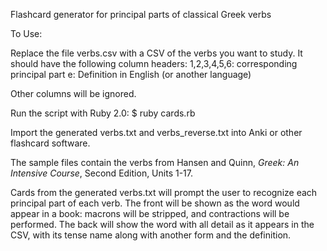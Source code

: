 Flashcard generator for principal parts of classical Greek verbs

To Use:

Replace the file verbs.csv with a CSV of the verbs you want to study. It should have the following column headers:
1,2,3,4,5,6: corresponding principal part
e: Definition in English (or another language)

Other columns will be ignored.

Run the script with Ruby 2.0:
$ ruby cards.rb

Import the generated verbs.txt and verbs_reverse.txt into Anki or other flashcard software.

The sample files contain the verbs from Hansen and Quinn, *Greek: An Intensive Course*, Second Edition, Units 1-17.

Cards from the generated verbs.txt will prompt the user to recognize each principal part of each verb. The front will be shown as the word would appear in a book: macrons will be stripped, and contractions will be performed. The back will show the word with all detail as it appears in the CSV, with its tense name along with another form and the definition.

